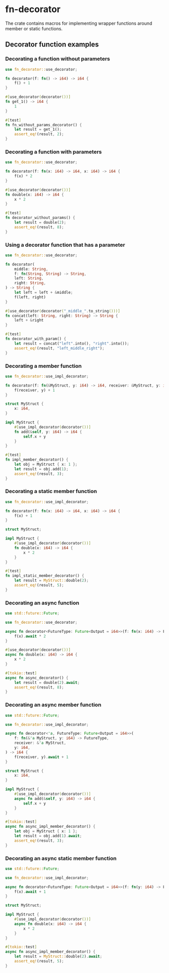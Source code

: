 # fn-decorator

The crate contains macros for implementing wrapper functions around member or static functions.

## Decorator function examples

### Decorating a function without parameters
```rust
use fn_decorator::use_decorator;

fn decorator(f: fn() -> i64) -> i64 {
    f() + 1
}

#[use_decorator(decorator())]
fn get_1() -> i64 {
    1
}

#[test]
fn fn_without_params_decorator() {
    let result = get_1();
    assert_eq!(result, 2);
}
```

### Decorating a function with parameters
```rust
use fn_decorator::use_decorator;

fn decorator(f: fn(x: i64) -> i64, x: i64) -> i64 {
    f(x) * 2
}

#[use_decorator(decorator())]
fn double(x: i64) -> i64 {
    x * 2
}

#[test]
fn decorator_without_params() {
    let result = double(2);
    assert_eq!(result, 8);
}
```

### Using a decorator function that has a parameter
```rust
use fn_decorator::use_decorator;

fn decorator(
    middle: String,
    f: fn(String, String) -> String,
    left: String,
    right: String,
) -> String {
    let left = left + &middle;
    f(left, right)
}

#[use_decorator(decorator("_middle_".to_string()))]
fn concat(left: String, right: String) -> String {
    left + &right
}

#[test]
fn decorator_with_param() {
    let result = concat("left".into(), "right".into());
    assert_eq!(result, "left_middle_right");
}
```

### Decorating a member function
```rust
use fn_decorator::use_impl_decorator;

fn decorator(f: fn(&MyStruct, y: i64) -> i64, receiver: &MyStruct, y: i64) -> i64 {
    f(receiver, y) + 1
}

struct MyStruct {
    x: i64,
}

impl MyStruct {
    #[use_impl_decorator(decorator())]
    fn add(&self, y: i64) -> i64 {
        self.x + y
    }
}

#[test]
fn impl_member_decorator() {
    let obj = MyStruct { x: 1 };
    let result = obj.add(1);
    assert_eq!(result, 3);
}
```

### Decorating a static member function
```rust
use fn_decorator::use_impl_decorator;

fn decorator(f: fn(x: i64) -> i64, x: i64) -> i64 {
    f(x) + 1
}

struct MyStruct;

impl MyStruct {
    #[use_impl_decorator(decorator())]
    fn double(x: i64) -> i64 {
        x * 2
    }
}

#[test]
fn impl_static_member_decorator() {
    let result = MyStruct::double(2);
    assert_eq!(result, 5);
}
```

### Decorating an async function
```rust
use std::future::Future;

use fn_decorator::use_decorator;

async fn decorator<FutureType: Future<Output = i64>>(f: fn(x: i64) -> FutureType, x: i64) -> i64 {
    f(x).await * 2
}

#[use_decorator(decorator())]
async fn double(x: i64) -> i64 {
    x * 2
}

#[tokio::test]
async fn async_decorator() {
    let result = double(2).await;
    assert_eq!(result, 8);
}
```

### Decorating an async member function
```rust
use std::future::Future;

use fn_decorator::use_impl_decorator;

async fn decorator<'a, FutureType: Future<Output = i64>>(
    f: fn(&'a MyStruct, y: i64) -> FutureType,
    receiver: &'a MyStruct,
    y: i64,
) -> i64 {
    f(receiver, y).await + 1
}

struct MyStruct {
    x: i64,
}

impl MyStruct {
    #[use_impl_decorator(decorator())]
    async fn add(&self, y: i64) -> i64 {
        self.x + y
    }
}

#[tokio::test]
async fn async_impl_member_decorator() {
    let obj = MyStruct { x: 1 };
    let result = obj.add(1).await;
    assert_eq!(result, 3);
}
```

### Decorating an async static member function
```rust
use std::future::Future;

use fn_decorator::use_impl_decorator;

async fn decorator<FutureType: Future<Output = i64>>(f: fn(y: i64) -> FutureType, x: i64) -> i64 {
    f(x).await + 1
}

struct MyStruct;

impl MyStruct {
    #[use_impl_decorator(decorator())]
    async fn double(x: i64) -> i64 {
        x * 2
    }
}

#[tokio::test]
async fn async_impl_member_decorator() {
    let result = MyStruct::double(2).await;
    assert_eq!(result, 5);
}
```
